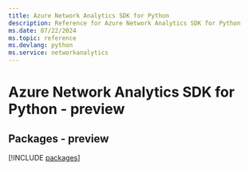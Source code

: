 ```yaml
---
title: Azure Network Analytics SDK for Python
description: Reference for Azure Network Analytics SDK for Python
ms.date: 07/22/2024
ms.topic: reference
ms.devlang: python
ms.service: networkanalytics
---
```

# Azure Network Analytics SDK for Python - preview
## Packages - preview
[!INCLUDE [packages](network-analytics-index.md)]